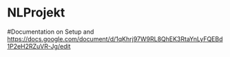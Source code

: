 # NLProjekt

#Documentation on Setup and 
https://docs.google.com/document/d/1qKhrj97W9RL8QhEK3RtaYnLyFQEBd1P2eH2RZuVR-Jg/edit


